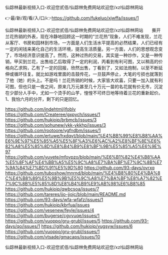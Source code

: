仙踪林最新视频入口-欢迎您贰佰/仙踪林免费网站欢迎您/xzl仙踪林网站

👉最/新/观/看/入/口/👉https://github.com/fukeluo/xjwffa/issues/1

仙踪林最新视频入口-欢迎您贰佰/仙踪林免费网站欢迎您/xzl仙踪林网站　　撕开兰花热销的外表，现在冷静地回顾这一时期的“兰花热”现象，人们不难发现，兰花从客厅、书房和园林到市场，一方面是人们生活水平提高的必然结果，人们已经有一定的闲钱来美化自己的生活环境，提高生活质量。另一方面，人们的思想观念变了，市场经济意识提高了。然而，这种过热的交易，其实是一种炒作，又是一种传销，甲买到兰花，出售给乙后取得了一定的利润，丙看到有利可图，又以稍高的价格向乙求购，乙有了一定的回报，欣然出售，丁看到了，又如法炮制，以至不断延伸或循环往复。就比如游戏里面的击鼓传花，一旦鼓声停止，大笔的亏损也就落到了他（她）的头上。不是吗！兰花热销的时候，大家皆大欢喜，只要一加入就有利可图，但也只是一夜之间，原来几万元甚至几十万元一苗的名花就有价无市，沉淀在少部分人手中，尤如一个烫手的山芋，惶惶不可终日地等待着兰花的重新起价。
	1、我怕六月的分开，剩下的只是回忆。


https://github.com/indehtml/jfoblv
https://github.com/Createree/gxpych/issues/1
https://github.com/hukioip/brbmcb/issues/3
https://github.com/sohunew/ykk-ykkhp/issues/3
https://github.com/rootoore/ygfndbm/issues/1
https://github.com/ertuwe/hxdqvt/blob/main/%E4%BB%99%E8%B8%AA%E6%9E%97%E5%85%A5%E5%8F%A3%E6%AC%A2%E8%BF%8E%E6%82%A8%E5%85%8D%E8%B4%B9%E8%BF%9B%E5%85%A5%E6%9E%97
https://github.com/yuyete/mfovpzo/blob/main/%E6%B1%82%E4%B8%AA%E5%8F%AF%E4%BB%A5%E5%9C%A8%E7%BA%BF%E7%9C%8B%E7%9A%84%E7%BD%91%E5%9D%80
https://github.com/93-days/ovrxq
https://github.com/tuboshow/mnrnd/blob/main/%E4%B8%80%E4%BA%8C%E4%B8%89%E5%9B%9B%E5%9C%A8%E7%BA%BF%E8%A7%82%E7%9C%8B%E5%85%8D%E8%B4%B9%E9%AB%98%E6%B8%85
https://github.com/hukioip/qwbcsoa/issues/7
https://github.com/tareres/jjo-jjojc/blob/main/README.md
https://github.com/93-days/wfa-wfafz/issues/1
https://github.com/hukioip/kbrfua/issues
https://github.com/yesenew/feyle/issues/4
https://github.com/bugerse/cgvvuqe/issues/1
https://github.com/yuoppo/gru-grubl/issues/5
https://github.com/93-days/qo/issues/1
https://github.com/hukioip/vugsyw/issues/6
https://github.com/yuoppo/gru-grubl/issues/1
https://github.com/vtsade/gmacaps/issues/10

仙踪林最新视频入口-欢迎您贰佰/仙踪林免费网站欢迎您/xzl仙踪林网站
